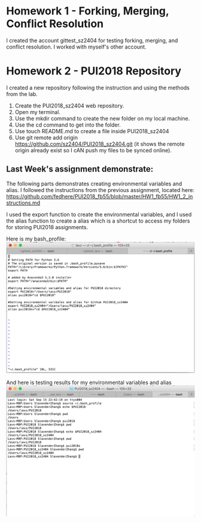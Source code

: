 # Homework 1 - Forking, Merging, Conflict Resolution
I created the account gittest_sz2404 for testing forking, merging, and conflict resolution. 
I worked with myself's other account. 

# Homework 2 - PUI2018 Repository
I created a new repository following the instruction and using the methods from the lab.
  1. Create the PUI2018_sz2404 web repository. 
  2. Open my terminal. 
  3. Use the mkdir command to create the new folder on my local machine. 
  4. Use the cd command to get into the folder. 
  5. Use touch README.md to create a file inside PUI2018_sz2404
  6. Use git remote add origin https://github.com/sz2404/PUI2018_sz2404.git (it shows the remote origin already exist so I cAN push my files to be synced online). 

## Last Week's assignment demonstrate:

The following parts demonstrates creating environmental variables and alias.
I followed the instructions from the previous assignment, located here: 
https://github.com/fedhere/PUI2018_fb55/blob/master/HW1_fb55/HW1_2_instructions.md

I used the export function to create the environmental variables, and I used the alias function to create a alias which is a shortcut to access my folders for storing PUI2018 assignments.

Here is my bash_profile:
![Screenshot](Bash_Profile.png)

And here is testing results for my environmental variables and alias
![Screenshot](Testing.png)

